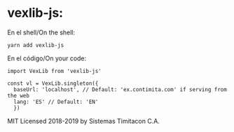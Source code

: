 vexlib-js:
====

En el shell/On the shell:
```
yarn add vexlib-js
```

En el código/On your code:
```
import VexLib from 'vexlib-js'

const vl = VexLib.singleton({
  baseUrl: 'localhost', // Default: 'ex.contimita.com' if serving from the web
  lang: 'ES' // Default: 'EN'
  })
```

MIT Licensed 2018-2019 by Sistemas Timitacon C.A.
